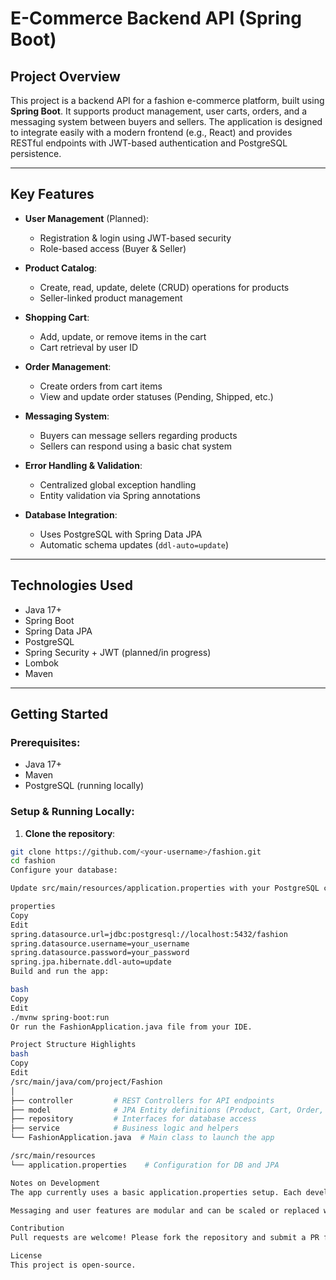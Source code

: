 # E-Commerce Backend API (Spring Boot)

## Project Overview

This project is a backend API for a fashion e-commerce platform, built using **Spring Boot**. It supports product management, user carts, orders, and a messaging system between buyers and sellers. The application is designed to integrate easily with a modern frontend (e.g., React) and provides RESTful endpoints with JWT-based authentication and PostgreSQL persistence.

---

## Key Features

- **User Management** (Planned):
    - Registration & login using JWT-based security
    - Role-based access (Buyer & Seller)

- **Product Catalog**:
    - Create, read, update, delete (CRUD) operations for products
    - Seller-linked product management

- **Shopping Cart**:
    - Add, update, or remove items in the cart
    - Cart retrieval by user ID

- **Order Management**:
    - Create orders from cart items
    - View and update order statuses (Pending, Shipped, etc.)

- **Messaging System**:
    - Buyers can message sellers regarding products
    - Sellers can respond using a basic chat system

- **Error Handling & Validation**:
    - Centralized global exception handling
    - Entity validation via Spring annotations

- **Database Integration**:
    - Uses PostgreSQL with Spring Data JPA
    - Automatic schema updates (`ddl-auto=update`)

---

## Technologies Used

- Java 17+
- Spring Boot
- Spring Data JPA
- PostgreSQL
- Spring Security + JWT (planned/in progress)
- Lombok
- Maven

---

## Getting Started

### Prerequisites:

- Java 17+
- Maven
- PostgreSQL (running locally)

### Setup & Running Locally:

1. **Clone the repository**:

```bash
git clone https://github.com/<your-username>/fashion.git
cd fashion
Configure your database:

Update src/main/resources/application.properties with your PostgreSQL credentials:

properties
Copy
Edit
spring.datasource.url=jdbc:postgresql://localhost:5432/fashion
spring.datasource.username=your_username
spring.datasource.password=your_password
spring.jpa.hibernate.ddl-auto=update
Build and run the app:

bash
Copy
Edit
./mvnw spring-boot:run
Or run the FashionApplication.java file from your IDE.

Project Structure Highlights
bash
Copy
Edit
/src/main/java/com/project/Fashion
│
├── controller         # REST Controllers for API endpoints
├── model              # JPA Entity definitions (Product, Cart, Order, Message)
├── repository         # Interfaces for database access
├── service            # Business logic and helpers
└── FashionApplication.java  # Main class to launch the app

/src/main/resources
└── application.properties    # Configuration for DB and JPA

Notes on Development
The app currently uses a basic application.properties setup. Each developer should configure their own local credentials (not committed to Git).

Messaging and user features are modular and can be scaled or replaced with microservices.

Contribution
Pull requests are welcome! Please fork the repository and submit a PR from your feature branch.

License
This project is open-source.